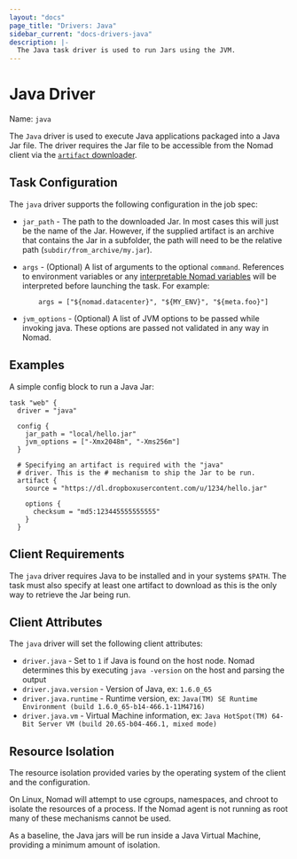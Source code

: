 ```yaml
---
layout: "docs"
page_title: "Drivers: Java"
sidebar_current: "docs-drivers-java"
description: |-
  The Java task driver is used to run Jars using the JVM.
---
```


# Java Driver

Name: `java`

The `Java` driver is used to execute Java applications packaged into a Java Jar
file. The driver requires the Jar file to be accessible from the Nomad
client via the [`artifact` downloader](/docs/jobspec/index.html#artifact_doc). 

## Task Configuration

The `java` driver supports the following configuration in the job spec:

* `jar_path` - The path to the downloaded Jar. In most cases this will just be
  the name of the Jar. However, if the supplied artifact is an archive that
  contains the Jar in a subfolder, the path will need to be the relative path
  (`subdir/from_archive/my.jar`).

*   `args` - (Optional) A list of arguments to the optional `command`.
    References to environment variables or any [interpretable Nomad
    variables](/docs/jobspec/interpreted.html) will be interpreted
    before launching the task. For example:

    ```
        args = ["${nomad.datacenter}", "${MY_ENV}", "${meta.foo}"]
    ```

* `jvm_options` - (Optional) A list of JVM options to be passed while invoking
  java. These options are passed not validated in any way in Nomad.

## Examples

A simple config block to run a Java Jar:

```
task "web" {
  driver = "java"

  config {
    jar_path = "local/hello.jar"
    jvm_options = ["-Xmx2048m", "-Xms256m"]
  }

  # Specifying an artifact is required with the "java"
  # driver. This is the # mechanism to ship the Jar to be run.
  artifact {
    source = "https://dl.dropboxusercontent.com/u/1234/hello.jar"

    options {
      checksum = "md5:123445555555555"
    }
  }
```

## Client Requirements

The `java` driver requires Java to be installed and in your systems `$PATH`. The
task must also specify at least one artifact to download as this is the only way
to retrieve the Jar being run.

## Client Attributes

The `java` driver will set the following client attributes:

* `driver.java` - Set to `1` if Java is found on the host node. Nomad determines
this by executing `java -version` on the host and parsing the output
* `driver.java.version` - Version of Java, ex: `1.6.0_65`
* `driver.java.runtime` - Runtime version, ex: `Java(TM) SE Runtime Environment (build 1.6.0_65-b14-466.1-11M4716)`
* `driver.java.vm` - Virtual Machine information, ex: `Java HotSpot(TM) 64-Bit Server VM (build 20.65-b04-466.1, mixed mode)`

## Resource Isolation

The resource isolation provided varies by the operating system of
the client and the configuration.

On Linux, Nomad will attempt to use cgroups, namespaces, and chroot
to isolate the resources of a process. If the Nomad agent is not
running as root many of these mechanisms cannot be used.

As a baseline, the Java jars will be run inside a Java Virtual Machine,
providing a minimum amount of isolation.

